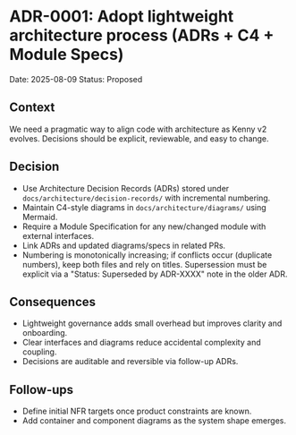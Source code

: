 # ADR-0001: Adopt lightweight architecture process (ADRs + C4 + Module Specs)

Date: 2025-08-09
Status: Proposed

## Context
We need a pragmatic way to align code with architecture as Kenny v2 evolves. Decisions should be explicit, reviewable, and easy to change.

## Decision
- Use Architecture Decision Records (ADRs) stored under `docs/architecture/decision-records/` with incremental numbering.
- Maintain C4-style diagrams in `docs/architecture/diagrams/` using Mermaid.
- Require a Module Specification for any new/changed module with external interfaces.
- Link ADRs and updated diagrams/specs in related PRs.
- Numbering is monotonically increasing; if conflicts occur (duplicate numbers), keep both files and rely on titles. Supersession must be explicit via a "Status: Superseded by ADR-XXXX" note in the older ADR.

## Consequences
- Lightweight governance adds small overhead but improves clarity and onboarding.
- Clear interfaces and diagrams reduce accidental complexity and coupling.
- Decisions are auditable and reversible via follow-up ADRs.

## Follow-ups
- Define initial NFR targets once product constraints are known.
- Add container and component diagrams as the system shape emerges.


